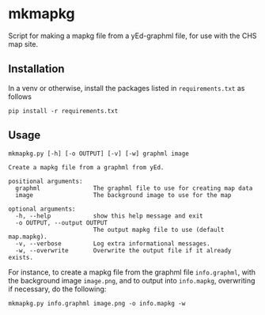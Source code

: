 # mkmapkg
Script for making a mapkg file from a yEd-graphml file, for use with
the CHS map site.

## Installation
In a venv or otherwise, install the packages listed in `requirements.txt` as follows
```
pip install -r requirements.txt
```

## Usage
```
mkmapkg.py [-h] [-o OUTPUT] [-v] [-w] graphml image

Create a mapkg file from a graphml from yEd.

positional arguments:
  graphml               The graphml file to use for creating map data
  image                 The background image to use for the map

optional arguments:
  -h, --help            show this help message and exit
  -o OUTPUT, --output OUTPUT
                        The output mapkg file to use (default map.mapkg).
  -v, --verbose         Log extra informational messages.
  -w, --overwrite       Overwrite the output file if it already exists.
```
For instance, to create a mapkg file from the graphml file `info.graphml`, with the background image `image.png`, and to output into `info.mapkg`, overwriting if necessary, do the following:
```
mkmapkg.py info.graphml image.png -o info.mapkg -w
```
